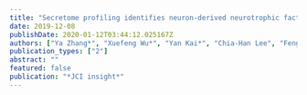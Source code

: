 ```yaml
---
title: "Secretome profiling identifies neuron-derived neurotrophic factor as a tumor-suppressive factor in lung cancer"
date: 2019-12-08
publishDate: 2020-01-12T03:44:12.025167Z
authors: ["Ya Zhang*", "Xuefeng Wu*", "Yan Kai*", "Chia-Han Lee", "Fengdong Cheng", "Yixuan Li", "Yongbao Zhuang", "Javid Ghaemmaghami", "Kun-Han Chuang", "Zhuo Liu", " others"]
publication_types: ["2"]
abstract: ""
featured: false
publication: "*JCI insight*"
---
```


